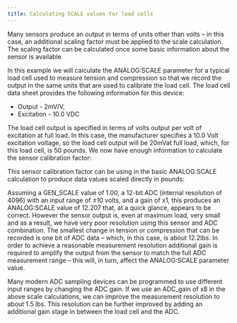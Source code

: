 ```yaml
---
title: Calculating SCALE values for load cells
---
```


Many sensors produce an output in terms of units other than volts – in this case, an additional scaling factor must be applied to the scale calculation.  The scaling factor can be calculated once some basic information about the sensor is available.

In this example we will calculate the ANALOG:SCALE parameter for a typical load cell used to measure tension and compression so that we record the output in the same units that are used to calibrate the load cell.  The load cell data sheet provides the following information for this device:

- Output - 2mV/V,
- Excitation - 10.0 VDC

The load cell output is specified in terms of volts output per volt of excitation at full load.  In this case, the manufacturer specifies a 10.0 Volt excitation voltage, so the load cell output will be 20mVat full load, which, for this load cell, is 50 pounds.  We now have enough information to calculate the sensor calibration factor:

This sensor calibration factor can be using in the basic ANALOG:SCALE calculation to produce data values scaled directly in pounds:

Assuming a GEN_SCALE value of 1.00, a 12-bit ADC (internal resolution of 4096) with an input range of ±10 volts, and a gain of x1, this produces an ANALOG:SCALE value of 12.207 that, at a quick glance, appears to be correct.  However the sensor output is, even at maximum load, very small and as a result, we have very poor resolution using this sensor and ADC combination.  The smallest change in tension or compression that can be recorded is one bit of ADC data – which, in this case, is about 12.2lbs.  In order to achieve a reasonable measurement resolution additional gain is required to amplify the output from the sensor to match the full ADC measurement range – this will, in turn, affect the ANALOG:SCALE parameter value.

Many modern ADC sampling devices can be programmed to use different input ranges by changing the ADC gain.  If we use an ADC_gain of x8 in the above scale calculations, we can improve the measurement resolution to about 1.5 lbs.  This resolution can be further improved by adding an additional gain stage in between the load cell and the ADC.
